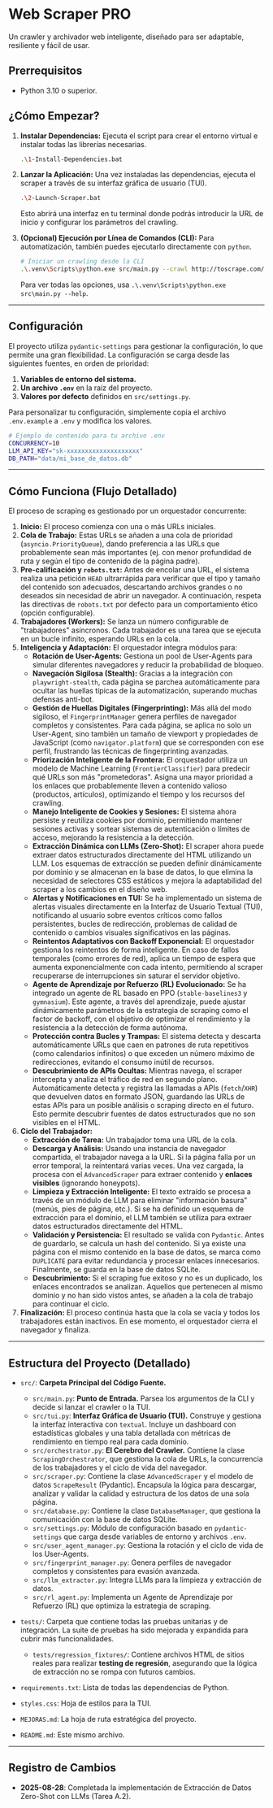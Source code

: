 # Web Scraper PRO

Un crawler y archivador web inteligente, diseñado para ser adaptable, resiliente y fácil de usar.

## Prerrequisitos

- Python 3.10 o superior.

## ¿Cómo Empezar?

1. **Instalar Dependencias:**
    Ejecuta el script para crear el entorno virtual e instalar todas las librerías necesarias.

    ```bash
    .\1-Install-Dependencies.bat
    ```

2. **Lanzar la Aplicación:**
    Una vez instaladas las dependencias, ejecuta el scraper a través de su interfaz gráfica de usuario (TUI).

    ```bash
    .\2-Launch-Scraper.bat
    ```

    Esto abrirá una interfaz en tu terminal donde podrás introducir la URL de inicio y configurar los parámetros del crawling.

3. **(Opcional) Ejecución por Línea de Comandos (CLI):**
    Para automatización, también puedes ejecutarlo directamente con `python`.

    ```bash
    # Iniciar un crawling desde la CLI
    .\.venv\Scripts\python.exe src/main.py --crawl http://toscrape.com/
    ```

    Para ver todas las opciones, usa `.\.venv\Scripts\python.exe src\main.py --help`.

---

## Configuración

El proyecto utiliza `pydantic-settings` para gestionar la configuración, lo que permite una gran flexibilidad. La configuración se carga desde las siguientes fuentes, en orden de prioridad:

1. **Variables de entorno del sistema.**
2. **Un archivo `.env`** en la raíz del proyecto.
3. **Valores por defecto** definidos en `src/settings.py`.

Para personalizar tu configuración, simplemente copia el archivo `.env.example` a `.env` y modifica los valores.

```bash
# Ejemplo de contenido para tu archivo .env
CONCURRENCY=10
LLM_API_KEY="sk-xxxxxxxxxxxxxxxxxxxx"
DB_PATH="data/mi_base_de_datos.db"
```

---

## Cómo Funciona (Flujo Detallado)

El proceso de scraping es gestionado por un orquestador concurrente:

1. **Inicio:** El proceso comienza con una o más URLs iniciales.
2. **Cola de Trabajo:** Estas URLs se añaden a una cola de prioridad (`asyncio.PriorityQueue`), dando preferencia a las URLs que probablemente sean más importantes (ej. con menor profundidad de ruta y según el tipo de contenido de la página padre).
3. **Pre-calificación y `robots.txt`:** Antes de encolar una URL, el sistema realiza una petición `HEAD` ultrarrápida para verificar que el tipo y tamaño del contenido son adecuados, descartando archivos grandes o no deseados sin necesidad de abrir un navegador. A continuación, respeta las directivas de `robots.txt` por defecto para un comportamiento ético (opción configurable).
4. **Trabajadores (Workers):** Se lanza un número configurable de "trabajadores" asíncronos. Cada trabajador es una tarea que se ejecuta en un bucle infinito, esperando URLs en la cola.
5. **Inteligencia y Adaptación:** El orquestador integra módulos para:
    - **Rotación de User-Agents:** Gestiona un pool de User-Agents para simular diferentes navegadores y reducir la probabilidad de bloqueo.
    - **Navegación Sigilosa (Stealth):** Gracias a la integración con `playwright-stealth`, cada página se parchea automáticamente para ocultar las huellas típicas de la automatización, superando muchas defensas anti-bot.
    - **Gestión de Huellas Digitales (Fingerprinting):** Más allá del modo sigiloso, el `FingerprintManager` genera perfiles de navegador completos y consistentes. Para cada página, se aplica no solo un User-Agent, sino también un tamaño de viewport y propiedades de JavaScript (como `navigator.platform`) que se corresponden con ese perfil, frustrando las técnicas de fingerprinting avanzadas.
    - **Priorización Inteligente de la Frontera:** El orquestador utiliza un modelo de Machine Learning (`FrontierClassifier`) para predecir qué URLs son más "prometedoras". Asigna una mayor prioridad a los enlaces que probablemente lleven a contenido valioso (productos, artículos), optimizando el tiempo y los recursos del crawling.
    - **Manejo Inteligente de Cookies y Sesiones:** El sistema ahora persiste y reutiliza cookies por dominio, permitiendo mantener sesiones activas y sortear sistemas de autenticación o límites de acceso, mejorando la resistencia a la detección.
    - **Extracción Dinámica con LLMs (Zero-Shot):** El scraper ahora puede extraer datos estructurados directamente del HTML utilizando un LLM. Los esquemas de extracción se pueden definir dinámicamente por dominio y se almacenan en la base de datos, lo que elimina la necesidad de selectores CSS estáticos y mejora la adaptabilidad del scraper a los cambios en el diseño web.
    - **Alertas y Notificaciones en TUI:** Se ha implementado un sistema de alertas visuales directamente en la Interfaz de Usuario Textual (TUI), notificando al usuario sobre eventos críticos como fallos persistentes, bucles de redirección, problemas de calidad de contenido o cambios visuales significativos en las páginas.
    - **Reintentos Adaptativos con Backoff Exponencial:** El orquestador gestiona los reintentos de forma inteligente. En caso de fallos temporales (como errores de red), aplica un tiempo de espera que aumenta exponencialmente con cada intento, permitiendo al scraper recuperarse de interrupciones sin saturar el servidor objetivo.
    - **Agente de Aprendizaje por Refuerzo (RL) Evolucionado:** Se ha integrado un agente de RL basado en PPO (`stable-baselines3` y `gymnasium`). Este agente, a través del aprendizaje, puede ajustar dinámicamente parámetros de la estrategia de scraping como el factor de backoff, con el objetivo de optimizar el rendimiento y la resistencia a la detección de forma autónoma.
    - **Protección contra Bucles y Trampas:** El sistema detecta y descarta automáticamente URLs que caen en patrones de ruta repetitivos (como calendarios infinitos) o que exceden un número máximo de redirecciones, evitando el consumo inútil de recursos.
    - **Descubrimiento de APIs Ocultas:** Mientras navega, el scraper intercepta y analiza el tráfico de red en segundo plano. Automáticamente detecta y registra las llamadas a APIs (`fetch`/`XHR`) que devuelven datos en formato JSON, guardando las URLs de estas APIs para un posible análisis o scraping directo en el futuro. Esto permite descubrir fuentes de datos estructurados que no son visibles en el HTML.
6. **Ciclo del Trabajador:**
    - **Extracción de Tarea:** Un trabajador toma una URL de la cola.
    - **Descarga y Análisis:** Usando una instancia de navegador compartida, el trabajador navega a la URL. Si la página falla por un error temporal, la reintentará varias veces. Una vez cargada, la procesa con el `AdvancedScraper` para extraer contenido y **enlaces visibles** (ignorando honeypots).
    - **Limpieza y Extracción Inteligente:** El texto extraído se procesa a través de un módulo de LLM para eliminar "información basura" (menús, pies de página, etc.). Si se ha definido un esquema de extracción para el dominio, el LLM también se utiliza para extraer datos estructurados directamente del HTML.
    - **Validación y Persistencia:** El resultado se valida con `Pydantic`. Antes de guardarlo, se calcula un hash del contenido. Si ya existe una página con el mismo contenido en la base de datos, se marca como `DUPLICATE` para evitar redundancia y procesar enlaces innecesarios. Finalmente, se guarda en la base de datos SQLite.
    - **Descubrimiento:** Si el scraping fue exitoso y no es un duplicado, los enlaces encontrados se analizan. Aquellos que pertenecen al mismo dominio y no han sido vistos antes, se añaden a la cola de trabajo para continuar el ciclo.
7. **Finalización:** El proceso continúa hasta que la cola se vacía y todos los trabajadores están inactivos. En ese momento, el orquestador cierra el navegador y finaliza.

---

## Estructura del Proyecto (Detallado)

- `src/`: **Carpeta Principal del Código Fuente.**
  - `src/main.py`: **Punto de Entrada.** Parsea los argumentos de la CLI y decide si lanzar el crawler o la TUI.
  - `src/tui.py`: **Interfaz Gráfica de Usuario (TUI).** Construye y gestiona la interfaz interactiva con `textual`. Incluye un dashboard con estadísticas globales y una tabla detallada con métricas de rendimiento en tiempo real para cada dominio.
  - `src/orchestrator.py`: **El Cerebro del Crawler.** Contiene la clase `ScrapingOrchestrator`, que gestiona la cola de URLs, la concurrencia de los trabajadores y el ciclo de vida del navegador.
  - `src/scraper.py`: Contiene la clase `AdvancedScraper` y el modelo de datos `ScrapeResult` (Pydantic). Encapsula la lógica para descargar, analizar y validar la calidad y estructura de los datos de una sola página.
  - `src/database.py`: Contiene la clase `DatabaseManager`, que gestiona la comunicación con la base de datos SQLite.
  - `src/settings.py`: Módulo de configuración basado en `pydantic-settings` que carga desde variables de entorno y archivos `.env`.
  - `src/user_agent_manager.py`: Gestiona la rotación y el ciclo de vida de los User-Agents.
  - `src/fingerprint_manager.py`: Genera perfiles de navegador completos y consistentes para evasión avanzada.
  - `src/llm_extractor.py`: Integra LLMs para la limpieza y extracción de datos.
  - `src/rl_agent.py`: Implementa un Agente de Aprendizaje por Refuerzo (RL) que optimiza la estrategia de scraping.

- `tests/`: Carpeta que contiene todas las pruebas unitarias y de integración. La suite de pruebas ha sido mejorada y expandida para cubrir más funcionalidades.
  - `tests/regression_fixtures/`: Contiene archivos HTML de sitios reales para realizar **testing de regresión**, asegurando que la lógica de extracción no se rompa con futuros cambios.
- `requirements.txt`: Lista de todas las dependencias de Python.
- `styles.css`: Hoja de estilos para la TUI.
- `MEJORAS.md`: La hoja de ruta estratégica del proyecto.
- `README.md`: Este mismo archivo.

---

## Registro de Cambios

- **2025-08-28**: Completada la implementación de Extracción de Datos Zero-Shot con LLMs (Tarea A.2).
